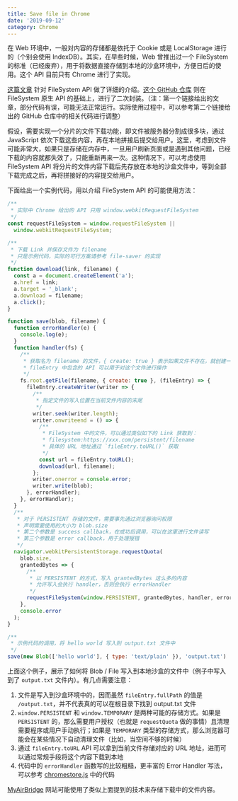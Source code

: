 ```yaml
---
title: Save file in Chrome
date: '2019-09-12'
category: Chrome
---
```


在 Web 环境中，一般对内容的存储都是依托于 Cookie 或是 LocalStorage 进行的（个别会使用 IndexDB）。其实，在早些时候，Web 曾推出过一个 FileSystem 的标准（已经废弃），用于将数据直接存储到本地的沙盒环境中，方便日后的使用。这个 API 目前只有 Chrome 进行了实现。

[这篇文章](https://www.html5rocks.com/en/tutorials/file/filesystem/) 针对 FileSystem API 做了详细的介绍。[这个 GitHub 仓库](https://github.com/summera/chromestore.js) 则在 FileSystem 原生 API 的基础上，进行了二次封装。（注：第一个链接给出的文章，部分代码有误，可能无法正常运行。实际使用过程中，可以参考第二个链接给出的 GitHub 仓库中的相关代码进行调整）

假设，需要实现一个分片的文件下载功能，即文件被服务器分割成很多块，通过 JavaScript 依次下载这些内容，再在本地拼接后提交给用户。这里，考虑到文件可能非常大，如果只是存储在内存中，一旦用户刷新页面或是遇到其他问题，已经下载的内容就都失效了，只能重新再来一次。这种情况下，可以考虑使用 FileSystem API 将分片的文件内容下载后先存放在本地的沙盒文件中，等到全部下载完成之后，再将拼接好的内容提交给用户。

下面给出一个实例代码，用以介绍 FileSystem API 的可能使用方法：

```javascript
/**
 * 实际中 Chrome 给出的 API 只用 window.webkitRequestFileSystem
 */
const requestFileSystem = window.requestFileSystem ||
  window.webkitRequestFileSystem;

/**
 * 下载 Link 并保存文件为 filename
 * 只是示例代码，实际的可行方案请参考 file-saver 的实现
 */
function download(link, filename) {
  const a = document.createElement('a');
  a.href = link;
  a.target = '_blank';
  a.download = filename;
  a.click();
}

function save(blob, filename) {
  function errorHandler(e) {
    console.log(e);
  }
  function handler(fs) {
    /**
     * 获取名为 filename 的文件，{ create: true } 表示如果文件不存在，就创建一个
     * fileEntry 中包含的 API 可以用于对这个文件进行操作
     */
    fs.root.getFile(filename, { create: true }, (fileEntry) => {
      fileEntry.createWriter(writer => {
        /**
         * 指定文件的写入位置在当前文件内容的末尾
         */
        writer.seek(writer.length);
        writer.onwriteend = () => {
          /**
           * FileSystem 中的文件，可以通过类似如下的 Link 获取到：
           * filesystem:https://xxx.com/persistent/filename
           * 具体的 URL 地址通过 `fileEntry.toURL()` 获取
           */
          const url = fileEntry.toURL();
          download(url, filename);
        };
        writer.onerror = console.error;
        writer.write(blob);
      }, errorHandler);
    }, errorHandler);
  }
  /**
   * 对于 PERSISTENT 存储的文件，需要事先通过浏览器询问权限
   * 声明需要使用的大小为 blob.size
   * 第二个参数是 success callback，在成功后调用，可以在这里进行文件读写
   * 第三个参数是 error callback，用于处理报错
   */
  navigator.webkitPersistentStorage.requestQuota(
    blob.size,
    grantedBytes => {
      /**
       * 以 PERSISTENT 的方式，写入 grantedBytes 这么多的内容
       * 允许写入会执行 handler，否则会执行 errorHandler
       */
      requestFileSystem(window.PERSISTENT, grantedBytes, handler, errorHandler);
    },
    console.error
  );
}

/**
 * 示例代码的调用，将 hello world 写入到 output.txt 文件中
 */
save(new Blob(['hello world'], { type: 'text/plain' }), 'output.txt')
```

上面这个例子，展示了如何将 Blob / File 写入到本地沙盒的文件中（例子中写入到了 `output.txt` 文件内）。有几点需要注意：

1. 文件是写入到沙盒环境中的，因而虽然 `fileEntry.fullPath` 的值是 `/output.txt`，并不代表真的可以在根目录下找到 output.txt 文件
2. `window.PERSISTENT` 和 `window.TEMPORARY` 是两种可能的存储方式。如果是 `PERSISTENT` 的，那么需要用户授权（也就是 `requestQuota` 做的事情）且清理需要程序或用户手动执行；如果是 `TEMPORARY` 类型的存储方式，那么浏览器可能会在某些情况下自动清理文件（比如，当空间不够的时候）
3. 通过 `fileEntry.toURL` API 可以拿到当前文件存储对应的 URL 地址，进而可以通过常规手段将这个内容下载到本地
4. 代码中的 `errorHandler` 函数写的比较粗糙，更丰富的 Error Handler 写法，可以参考 [chromestore.js](https://github.com/summera/chromestore.js/blob/e0981728534a28ce0a2cf80ed54d9f9f90279943/chromestore.js#L16) 中的代码

[MyAirBridge](https://www.myairbridge.com/en/) 网站可能使用了类似上面提到的技术来存储下载中的文件内容。
